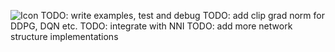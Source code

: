 
![Icon](docs/source/_static/icon.svg) 
TODO: write examples, test and debug
TODO: add clip grad norm for DDPG, DQN etc.
TODO: integrate with NNI
TODO: add more network structure implementations
